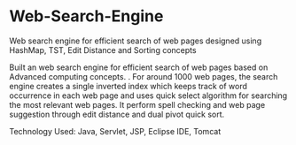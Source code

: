 # Web-Search-Engine
Web search engine for efficient search of web pages designed using HashMap, TST, Edit Distance and Sorting concepts

Built an web search engine for efficient search of web pages based on Advanced computing concepts. . For around 1000 web pages, the search engine creates a single inverted index which keeps track of word occurrence in each web page and uses quick select algorithm for searching the most relevant web pages. It perform spell checking and web page suggestion through edit distance and dual pivot quick sort. 

Technology Used: Java, Servlet, JSP, Eclipse IDE, Tomcat

